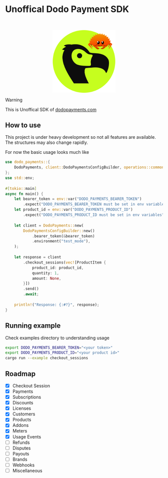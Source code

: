 # Unoffical Dodo Payment SDK

<br/>
<p align="center">
<img width="200" height="" alt="Image" src="./dodo.png" align="center"/>
</p>

> [!WARNING]  
> This is Unoffical SDK of [dodopayments.com](https://dodopayments.com/)

## How to use

This project is under heavy development so not all features are available.
The structures may also change rapidly.

For now the basic usage looks much like

```rs
use dodo_payments::{
    DodoPayments, client::DodoPaymentsConfigBuilder, operations::common::structs::ProductItem,
};
use std::env;

#[tokio::main]
async fn main() {
    let bearer_token = env::var("DODO_PAYMENTS_BEARER_TOKEN")
        .expect("DODO_PAYMENTS_BEARER_TOKEN must be set in env variables");
    let product_id = env::var("DODO_PAYMENTS_PRODUCT_ID")
        .expect("DODO_PAYMENTS_PRODUCT_ID must be set in env variables");

    let client = DodoPayments::new(
        DodoPaymentsConfigBuilder::new()
            .bearer_token(&bearer_token)
            .environment("test_mode"),
    );

    let response = client
        .checkout_sessions(vec![ProductItem {
            product_id: product_id,
            quantity: 1,
            amount: None,
        }])
        .send()
        .await;

    println!("Response: {:#?}", response);
}
```

## Running example

Check examples directory to understanding usage

```bash
export DODO_PAYMENTS_BEARER_TOKEN="<your token>"
export DODO_PAYMENTS_PRODUCT_ID="<your product id>"
cargo run --example checkout_sessions
```

## Roadmap

- [x] Checkout Session
- [x] Payments
- [x] Subscriptions
- [x] Discounts
- [x] Licenses
- [x] Customers
- [x] Products
- [x] Addons
- [x] Meters
- [x] Usage Events
- [ ] Refunds
- [ ] Disputes
- [ ] Payouts
- [ ] Brands
- [ ] Webhooks
- [ ] Miscellaneous
